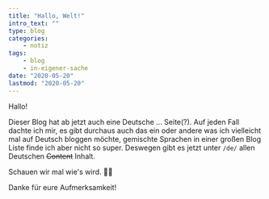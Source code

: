 ```yaml
---
title: "Hallo, Welt!"
intro_text: ""
type: blog
categories:
    - notiz
tags:
    - blog
    - in-eigener-sache
date: "2020-05-20"
lastmod: "2020-05-20"
---
```


Hallo!

Dieser Blog hat ab jetzt auch eine Deutsche ... Seite(?). Auf jeden Fall dachte ich mir, es gibt durchaus auch das ein oder andere was ich vielleicht mal auf Deutsch bloggen möchte, gemischte Sprachen in einer großen Blog Liste finde ich aber nicht so super. Deswegen gibt es jetzt unter `/de/` allen Deutschen ~~Content~~ Inhalt.

Schauen wir mal wie's wird. 🤷‍♀️

Danke für eure Aufmerksamkeit!